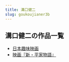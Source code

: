 ```yaml
---
title: 溝口健二
slug: goukoujianer3b
---
```


## 溝口健二の作品一覧

- [日本趣味映画](ribenquweiyinghuafa)
- [映画『新・平家物語』](yinghuaxinpingjiawuyu65)
